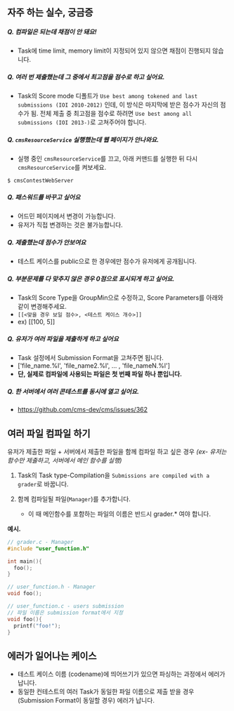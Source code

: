 ## 자주 하는 실수, 궁금증

##### Q. 컴파일은 되는데 채점이 안 돼요!
  - Task에 time limit, memory limit이 지정되어 있지 않으면 채점이 진행되지 않습니다.

##### Q. 여러 번 제출했는데 그 중에서 최고점을 점수로 하고 싶어요.  
  - Task의 Score mode 디폴트가 `Use best among tokened and last submissions (IOI 2010-2012)` 인데, 이 방식은 마지막에 받은 점수가 자신의 점수가 됨. 전체 제출 중 최고점을 점수로 하려면 `Use best among all submissions (IOI 2013-)`로 고쳐주어야 합니다.

##### Q. `cmsResourceService` 실행했는데 웹 페이지가 안나와요.

  - 실행 중인 `cmsResourceService`를 끄고, 아래 커맨드를 실행한 뒤 다시 `cmsResourceService`를 켜보세요.
```
$ cmsContestWebServer
```

##### Q. 패스워드를 바꾸고 싶어요

  - 어드민 페이지에서 변경이 가능합니다.
  - 유저가 직접 변경하는 것은 불가능합니다.

##### Q. 제출했는데 점수가 안보여요

  - 테스트 케이스를 public으로 한 경우에만 점수가 유저에게 공개됩니다.

##### Q. 부분문제를 다 맞추지 않은 경우 0점으로 표시되게 하고 싶어요.

  - Task의 Score Type을 GroupMin으로 수정하고, Score Parameters를 아래와 같이 변경해주세요.
  - `[[<맞을 경우 보일 점수>, <테스트 케이스 개수>]]`
  - ex) [[100, 5]]

##### Q. 유저가 여러 파일을 제출하게 하고 싶어요

  - Task 설정에서 Submission Format을 고쳐주면 됩니다.
  - ['file_name.%l', 'file_name2.%l', ... , 'file_nameN.%l']
  - __단, 실제로 컴파일에 사용되는 파일은 첫 번째 파일 하나 뿐입니다.__

##### Q. 한 서버에서 여러 콘테스트를 동시에 열고 싶어요.
  - https://github.com/cms-dev/cms/issues/362

## 여러 파일 컴파일 하기

유저가 제출한 파일 + 서버에서 제출한 파일을 함께 컴파일 하고 싶은 경우 _(ex- 유저는 함수만 제출하고, 서버에서 메인 함수를 실행)_

1. Task의 Task type-Compilation을 `Submissions are compiled with a grader`로 바꿉니다.

2. 함께 컴파일될 파일(`Manager`)를 추가합니다.
    - 이 때 메인함수를 포함하는 파일의 이름은 반드시 grader.* 여야 합니다.

__예시.__

```c
// grader.c - Manager
#include "user_function.h"

int main(){
  foo();
}
```

```c
// user_function.h - Manager
void foo();
```

```c
// user_function.c - users submission
// 파일 이름은 submission format에서 지정
void foo(){
  printf("foo!");
}
```

## 에러가 일어나는 케이스

  - 테스트 케이스 이름 (codename)에 띄어쓰기가 있으면 파싱하는 과정에서 에러가 납니다.
  - 동일한 컨테스트의 여러 Task가 동일한 파일 이름으로 제출 받을 경우(Submission Format이 동일할 경우) 에러가 납니다.
